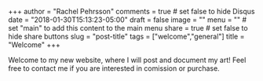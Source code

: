 +++
author = "Rachel Pehrsson"
comments = true	# set false to hide Disqus
date = "2018-01-30T15:13:23-05:00"
draft = false
image = ""
menu = ""		# set "main" to add this content to the main menu
share = true	# set false to hide share buttons
slug = "post-title"
tags = ["welcome","general"]
title = "Welcome"
+++

Welcome to my new website, where I will post and document my art! Feel free to contact me if you are interested in comission or purchase. 
